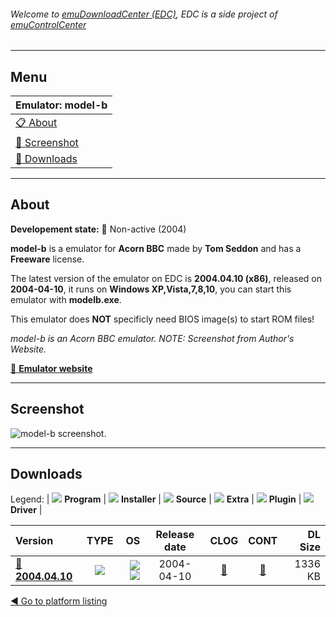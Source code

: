 ###### Welcome to [emuDownloadCenter (EDC)](https://github.com/PhoenixInteractiveNL/emuDownloadCenter/wiki/), EDC is a side project of [emuControlCenter](https://github.com/PhoenixInteractiveNL/emuControlCenter/wiki/)
***
## Menu
| **Emulator: model-b** |
|:---------|
| [:clipboard: About](#about) |
| [:sunrise: Screenshot](#screenshot) |
| [:floppy_disk: Downloads](#downloads) |
***
## About
**Developement state:** :red_circle: Non-active (2004)

**model-b** is a emulator for **Acorn BBC** made by **Tom Seddon** and has a **Freeware** license.

The latest version of the emulator on EDC is **2004.04.10 (x86)**, released on **2004-04-10**, it runs on **Windows XP,Vista,7,8,10**, you can start this emulator with **modelb.exe**.

This emulator does **NOT** specificly need BIOS image(s) to start ROM files!

_model-b is an Acorn BBC emulator. NOTE: Screenshot from Author's Website._

[:link: **Emulator website**](http://modelb.bbcmicro.com/)
***
## Screenshot
![](https://raw.githubusercontent.com/PhoenixInteractiveNL/emuDownloadCenter/master/hooks/modelb/emulator_screen_01.jpg "model-b screenshot.")
***
## Downloads
Legend:
| ![](https://raw.githubusercontent.com/wiki/PhoenixInteractiveNL/emuDownloadCenter/images_misc/icon_program_24.png) **Program** | 
![](https://raw.githubusercontent.com/wiki/PhoenixInteractiveNL/emuDownloadCenter/images_misc/icon_installer_24.png) **Installer** | 
![](https://raw.githubusercontent.com/wiki/PhoenixInteractiveNL/emuDownloadCenter/images_misc/icon_source_code_24.png) **Source** | 
![](https://raw.githubusercontent.com/wiki/PhoenixInteractiveNL/emuDownloadCenter/images_misc/icon_extra_24.png) **Extra** | 
![](https://raw.githubusercontent.com/wiki/PhoenixInteractiveNL/emuDownloadCenter/images_misc/icon_plugin_24.png) **Plugin** | 
![](https://raw.githubusercontent.com/wiki/PhoenixInteractiveNL/emuDownloadCenter/images_misc/icon_driver_24.png) **Driver** | 
 
| Version | TYPE | OS | Release date | CLOG | CONT | DL Size |
|:--------|:----:|---:|:------------:|:----:|:----:|--------:|
| [:floppy_disk: **2004.04.10**](https://github.com/PhoenixInteractiveNL/edc-repo0007/raw/master/modelb/2004.04.10.7z) | ![](https://raw.githubusercontent.com/wiki/PhoenixInteractiveNL/emuDownloadCenter/images_misc/icon_program_24.png) | ![](https://raw.githubusercontent.com/wiki/PhoenixInteractiveNL/emuDownloadCenter/images_misc/logo_windows_24.png)![](https://raw.githubusercontent.com/wiki/PhoenixInteractiveNL/emuDownloadCenter/images_misc/icon_32-bit_24.png) | 2004-04-10 | [:page_facing_up:](https://github.com/PhoenixInteractiveNL/edc-repo0007/blob/master/modelb/2004.04.10_changelog.txt) | [:mag_right:](https://github.com/PhoenixInteractiveNL/edc-repo0007/blob/master/modelb/2004.04.10_contents.txt) | 1336 KB |

[:arrow_backward: Go to platform listing](https://github.com/PhoenixInteractiveNL/emuDownloadCenter/wiki/EDC-Platform-List)
